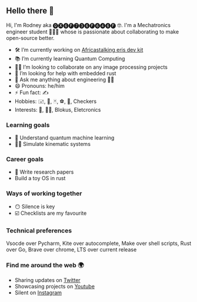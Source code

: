 ## Hello there 👋

<!--
**0x6f736f646f/0x6f736f646f** is a ✨ _special_ ✨ repository because its `README.md` (this file) appears on your GitHub profile.
-->
Hi, I'm Rodney aka ⓿🅧➏🅕➐➌➏🅕➏➍➏🅕 🤓. I'm a Mechatronics engineer student 👨🏽‍🎓 whose is passionate about collaborating to make open-source better.

- 🛠 I’m currently working on [Africastalking eris dev kit](https://github.com/0x6f736f646f/africastalking-eris-devkit-playground)
- 📚 I’m currently learning Quantum Computing
- 👨‍💻 I’m looking to collaborate on any image processing projects
- 🤔 I’m looking for help with embedded rust
- 💬 Ask me anything about engineering 👨‍🔧
- 😄 Pronouns: he/him
- ⚡ Fun fact: ✍
- Hobbies: 🖃, 🏓, 🃏, ⚽️, 🚶, Checkers
- Interests: 🏹, 🧗‍♂️, Blokus, Eletcronics

### Learning goals
- 🤔 Understand quantum machine learning
- 👨‍🔧 Simulate kinematic systems

### Career goals
- 📝 Write research papers
- Build a toy OS in rust

### Ways of working together
- 😶 Silence is key
- ☑️ Checklists are my favourite

### Technical preferences
Vsocde over Pycharm, Kite over autocomplete, Make over shell scripts, Rust over Go, Brave over chrome, LTS over current release


### Find me around the web 🌍
* Sharing updates on [Twitter](https://twitter.com/b1ackd0t)
* Showcasing projects on [Youtube](https://www.youtube.com/channel/UCQXcsxyoKSaaWPd5YY9rf4A)
* Silent on [Instagram](https://www.instagram.com/_r0nn1e/)

